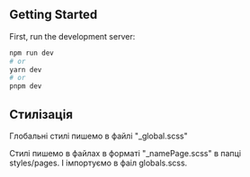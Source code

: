 ## Getting Started

First, run the development server:

```bash
npm run dev
# or
yarn dev
# or
pnpm dev
```

## Стилізація

Глобальні стилі пишемо в файлі "\_global.scss"

Стилі пишемо в файлах в форматі "\_namePage.scss" в папці styles/pages. І
імпортуємо в фаіл globals.scss.
